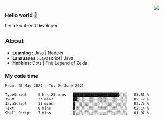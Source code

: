 <img align='right' src="https://github-readme-stats.vercel.app/api?username=jumodada&show_icons=true&theme=vue">

### Hello world 👋

I'm a Front-end developer 
    
## About
-  **Learning :** Java | NodeJs
-  **Languages :** Javascript | Java
-  **Hobbies:** Dota | The Legend of Zelda

### My code time

<!--START_SECTION:waka-->

```txt
From: 28 May 2024 - To: 04 June 2024

TypeScript     5 hrs 23 mins   █████████████████████░░░░   83.51 %
JSON           32 mins         ██░░░░░░░░░░░░░░░░░░░░░░░   08.42 %
JavaScript     14 mins         █░░░░░░░░░░░░░░░░░░░░░░░░   03.75 %
Text           8 mins          ▓░░░░░░░░░░░░░░░░░░░░░░░░   02.14 %
Shell Script   7 mins          ▒░░░░░░░░░░░░░░░░░░░░░░░░   01.97 %
```

<!--END_SECTION:waka-->
